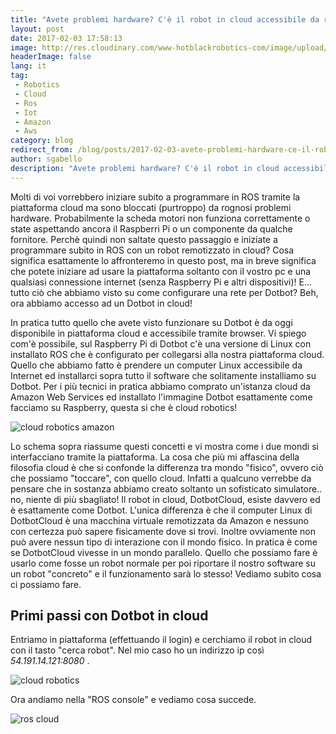 ```yaml
---
title: "Avete problemi hardware? C'è il robot in cloud accessibile da remoto tramite il vostro PC o cellulare"
layout: post
date: 2017-02-03 17:58:13
image: http://res.cloudinary.com/www-hotblackrobotics-com/image/upload/v1486136271/istanza_cloud_1_tdt5ho.jpg
headerImage: false
lang: it
tag:
 - Robotics
 - Cloud
 - Ros
 - Iot
 - Amazon
 - Aws
category: blog
redirect_from: /blog/posts/2017-02-03-avete-problemi-hardware-ce-il-robot-in-cloud-accessibile-da-remoto-tramite-il-vostro-pc-o-cellulare
author: sgabello
description: "Avete problemi hardware? C'è il robot in cloud accessibile da remoto tramite il vostro PC o cellulare"
---
```


Molti di voi vorrebbero iniziare subito a programmare in ROS tramite la piattaforma cloud ma sono bloccati (purtroppo) da rognosi problemi hardware. Probabilmente la scheda motori non funziona correttamente o state aspettando ancora il Raspberri Pi o un componente da qualche fornitore. Perchè quindi non saltate questo passaggio e iniziate a programmare subito in ROS con un robot remotizzato in cloud? Cosa significa esattamente lo affronteremo in questo post, ma in breve significa che potete iniziare ad usare la piattaforma soltanto con il vostro pc e una qualsiasi connessione internet (senza Raspberry Pi e altri dispositivi)! E... tutto ciò che abbiamo visto su come configurare una rete per Dotbot? Beh, ora abbiamo accesso ad un Dotbot in cloud!

In pratica tutto quello che avete visto funzionare su Dotbot è da oggi disponibile in piattaforma cloud e accessibile tramite browser. Vi spiego com'è possibile, sul Raspberry Pi di Dotbot c'è una versione di Linux con installato ROS che è configurato per collegarsi alla nostra piattaforma cloud. Quello che abbiamo fatto è prendere un computer Linux accessibile da Internet ed installarci sopra tutto il software che solitamente installiamo su Dotbot. Per i più tecnici in pratica abbiamo comprato un'istanza cloud da Amazon Web Services ed installato l'immagine Dotbot esattamente come facciamo su Raspberry, questa si che è cloud robotics!

![cloud robotics amazon](http://res.cloudinary.com/www-hotblackrobotics-com/image/upload/v1486136271/istanza_cloud_1_tdt5ho.jpg)

Lo schema sopra riassume questi concetti e vi mostra come i due mondi si interfacciano tramite la piattaforma. La cosa che più mi affascina della filosofia cloud è che si confonde la differenza tra mondo "fisico", ovvero ciò che possiamo "toccare", con quello cloud. Infatti a qualcuno verrebbe da pensare che in sostanza abbiamo creato soltanto un sofisticato simulatore.. no, niente di più sbagliato! Il robot in cloud, DotbotCloud, esiste davvero ed è esattamente come Dotbot. L'unica differenza è che il computer Linux di DotbotCloud è una macchina virtuale remotizzata da Amazon e nessuno con certezza può sapere fisicamente dove si trovi. Inoltre ovviamente non può avere nessun tipo di interazione con il mondo fisico. In pratica è come se DotbotCloud vivesse in un mondo parallelo. Quello che possiamo fare è usarlo come fosse un robot normale per poi riportare il nostro software su un robot "concreto" e il funzionamento sarà lo stesso! Vediamo subito cosa ci possiamo fare.

## Primi passi con Dotbot in cloud ##

Entriamo in piattaforma (effettuando il login) e cerchiamo il robot in cloud con il tasto "cerca robot". Nel mio caso ho un indirizzo ip così *54.191.14.121:8080* .

![cloud robotics](http://res.cloudinary.com/www-hotblackrobotics-com/image/upload/v1486144089/Schermata_2017-02-03_alle_18.07.33_blhaox.png)

Ora andiamo nella "ROS console" e vediamo cosa succede.

![ros cloud](http://res.cloudinary.com/www-hotblackrobotics-com/image/upload/v1486144458/Schermata_2017-02-03_alle_18.52.51_fags1l.png)
